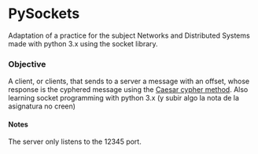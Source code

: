 # PySockets
Adaptation of a practice for the subject Networks and Distributed Systems
made with python 3.x using the socket library.

### Objective
A client, or clients, that sends to a server a message with an offset, whose response is the 
cyphered message using the [Caesar cypher method](https://en.wikipedia.org/wiki/Caesar_cipher).
Also learning socket programming with python 3.x (y subir algo la nota de la asignatura no creen)



#### Notes
The server only listens to the 12345 port.
